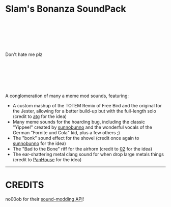 
# Slam's Bonanza SoundPack

<br><br><br><br><br>

Don't hate me plz

<br><br><br><br><br>

A conglomeration of many a meme mod sounds, featuring:

- A custom mashup of the TOTEM Remix of Free Bird and the original for the Jester, allowing for a better build-up but with the full-length solo (credit to [atg](https://thunderstore.io/c/lethal-company/p/atg/) for the idea)
- Many meme sounds for the hoarding bug, including the classic "Yippee!" created by [sunnobunno](https://thunderstore.io/c/lethal-company/p/sunnobunno/) and the wonderful vocals of the German "Fornite und Cola" kid, plus a few others ;)
- The "bonk" sound effect for the shovel (credit once again to [sunnobunno](https://thunderstore.io/c/lethal-company/p/sunnobunno/) for the idea)
- The "Bad to the Bone" riff for the airhorn (credit to [02](https://thunderstore.io/c/lethal-company/p/02/) for the idea)
- The ear-shattering metal clang sound for when drop large metals things (credit to [PanHouse](https://thunderstore.io/c/lethal-company/p/PanHouse/) for the idea)


***

# CREDITS

no00ob for their [sound-modding API](https://thunderstore.io/c/lethal-company/p/no00ob/LCSoundTool/)!